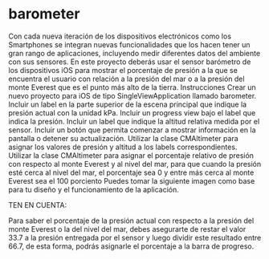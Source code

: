 # barometer
Con cada nueva iteración de los dispositivos electrónicos como los Smartphones se integran nuevas funcionalidades que los hacen tener un gran rango de aplicaciones, incluyendo medir diferentes datos del ambiente con sus sensores.  En este proyecto deberás usar el sensor barómetro de los dispositivos iOS para mostrar el porcentaje de presión a la que se encuentra el usuario con relación a la presión del mar o a la presión del monte Everest que es el punto más alto de la tierra.  Instrucciones  Crear un nuevo proyecto para iOS de tipo SingleViewApplication llamado barometer.  Incluir un label en la parte superior de la escena principal que indique la presión actual con la unidad kPa.  Incluir un progress view bajo el label que indica la presión.  Incluir un label que indique la altitud relativa medida por el sensor.  Incluir un botón que permita comenzar a mostrar información en la pantalla o detener su actualización.  Utilizar la clase CMAltimeter para asignar los valores de presión y altitud a los labels correspondientes.  Utilizar la clase CMAltimeter para asignar el porcentaje relativo de presión con respecto al monte Everest y al nivel del mar, para que cuando la presión esté cerca al nivel del mar, el porcentaje sea 0 y entre más cerca al monte Everest sea el 100 porciento  Puedes tomar la siguiente imagen como base para tu diseño y el funcionamiento de la aplicación.


TEN EN CUENTA:

Para saber el porcentaje de la presión actual con respecto a la presión del monte Everest o la del nivel del mar, debes asegurarte de restar el valor 33.7 a la presión entregada por el sensor y luego dividir este resultado entre 66.7, de esta forma, podrás asignarle el porcentaje a la barra de progreso.
